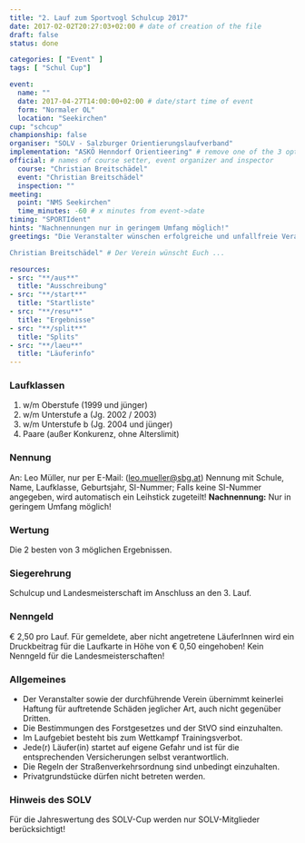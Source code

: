 ```yaml
---
title: "2. Lauf zum Sportvogl Schulcup 2017"
date: 2017-02-02T20:27:03+02:00 # date of creation of the file
draft: false
status: done

categories: [ "Event" ]
tags: [ "Schul Cup"]

event:
  name: ""
  date: 2017-04-27T14:00:00+02:00 # date/start time of event
  form: "Normaler OL"
  location: "Seekirchen"
cup: "schcup"
championship: false
organiser: "SOLV - Salzburger Orientierungslaufverband"
implementation: "ASKÖ Henndorf Orientieering" # remove one of the 3 options
official: # names of course setter, event organizer and inspector
  course: "Christian Breitschädel"
  event: "Christian Breitschädel"
  inspection: ""
meeting:
  point: "NMS Seekirchen"
  time_minutes: -60 # x minutes from event->date
timing: "SPORTIdent"
hints: "Nachnennungen nur in geringem Umfang möglich!"
greetings: "Die Veranstalter wünschen erfolgreiche und unfallfreie Veranstaltungen

Christian Breitschädel" # Der Verein wünscht Euch ...

resources:
- src: "**/aus**"
  title: "Ausschreibung"
- src: "**/start**"
  title: "Startliste"
- src: "**/resu**"
  title: "Ergebnisse"
- src: "**/split**"
  title: "Splits"
- src: "**/laeu**"
  title: "Läuferinfo"
---
```


### Laufklassen

1. w/m Oberstufe (1999 und jünger)
2. w/m Unterstufe a (Jg. 2002 / 2003)
3. w/m Unterstufe b (Jg. 2004 und jünger)
4. Paare (außer Konkurenz, ohne Alterslimit)

### Nennung

An: Leo Müller, nur per E-Mail: (leo.mueller@sbg.at)
Nennung mit Schule, Name, Laufklasse, Geburtsjahr, SI-Nummer;
Falls keine SI-Nummer angegeben, wird automatisch ein Leihstick zugeteilt!
**Nachnennung:** Nur in geringem Umfang möglich!

### Wertung

Die 2 besten von 3 möglichen Ergebnissen.

### Siegerehrung

Schulcup und Landesmeisterschaft im Anschluss an den 3. Lauf.

### Nenngeld

€ 2,50 pro Lauf. Für gemeldete, aber nicht angetretene LäuferInnen wird ein Druckbeitrag für die Laufkarte in Höhe von € 0,50 eingehoben!
Kein Nenngeld für die Landesmeisterschaften!

### Allgemeines

- Der Veranstalter sowie der durchführende Verein übernimmt keinerlei Haftung für auftretende Schäden jeglicher Art, auch nicht gegenüber Dritten.
- Die Bestimmungen des Forstgesetzes und der StVO sind einzuhalten.
- Im Laufgebiet besteht bis zum Wettkampf Trainingsverbot.
- Jede\(r) Läufer(in) startet auf eigene Gefahr und ist für die entsprechenden Versicherungen selbst verantwortlich.
- Die Regeln der Straßenverkehrsordnung sind unbedingt einzuhalten.
- Privatgrundstücke dürfen nicht betreten werden.

### Hinweis des SOLV
Für die Jahreswertung des SOLV-Cup werden nur SOLV-Mitglieder berücksichtigt!